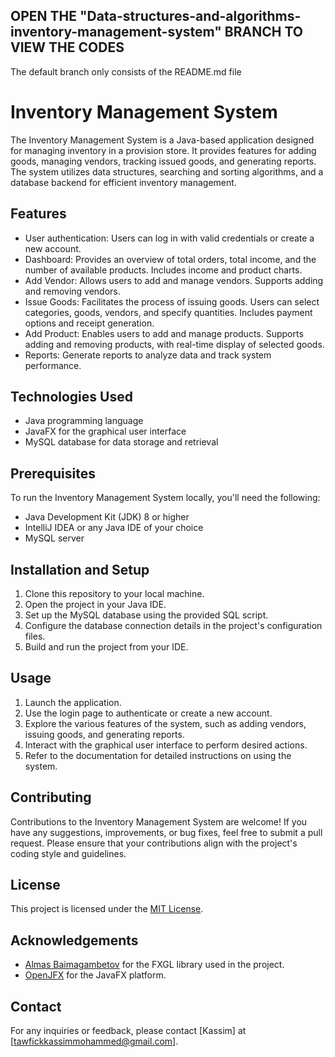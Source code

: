 ## OPEN THE "Data-structures-and-algorithms-inventory-management-system" BRANCH TO VIEW THE CODES
The default branch only consists of the README.md file

# Inventory Management System

The Inventory Management System is a Java-based application designed for managing inventory in a provision store. It provides features for adding goods, managing vendors, tracking issued goods, and generating reports. The system utilizes data structures, searching and sorting algorithms, and a database backend for efficient inventory management.

## Features

- User authentication: Users can log in with valid credentials or create a new account.
- Dashboard: Provides an overview of total orders, total income, and the number of available products. Includes income and product charts.
- Add Vendor: Allows users to add and manage vendors. Supports adding and removing vendors.
- Issue Goods: Facilitates the process of issuing goods. Users can select categories, goods, vendors, and specify quantities. Includes payment options and receipt generation.
- Add Product: Enables users to add and manage products. Supports adding and removing products, with real-time display of selected goods.
- Reports: Generate reports to analyze data and track system performance.

## Technologies Used

- Java programming language
- JavaFX for the graphical user interface
- MySQL database for data storage and retrieval

## Prerequisites

To run the Inventory Management System locally, you'll need the following:

- Java Development Kit (JDK) 8 or higher
- IntelliJ IDEA or any Java IDE of your choice
- MySQL server

## Installation and Setup

1. Clone this repository to your local machine.
2. Open the project in your Java IDE.
3. Set up the MySQL database using the provided SQL script.
4. Configure the database connection details in the project's configuration files.
5. Build and run the project from your IDE.

## Usage

1. Launch the application.
2. Use the login page to authenticate or create a new account.
3. Explore the various features of the system, such as adding vendors, issuing goods, and generating reports.
4. Interact with the graphical user interface to perform desired actions.
5. Refer to the documentation for detailed instructions on using the system.

## Contributing

Contributions to the Inventory Management System are welcome! If you have any suggestions, improvements, or bug fixes, feel free to submit a pull request. Please ensure that your contributions align with the project's coding style and guidelines.

## License

This project is licensed under the [MIT License](LICENSE).

## Acknowledgements

- [Almas Baimagambetov](https://github.com/AlmasB) for the FXGL library used in the project.
- [OpenJFX](https://openjfx.io/) for the JavaFX platform.

## Contact

For any inquiries or feedback, please contact [Kassim] at [tawfickkassimmohammed@gmail.com].

